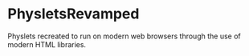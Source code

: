 # PhysletsRevamped
Physlets recreated to run on modern web browsers through the use of modern HTML libraries.
